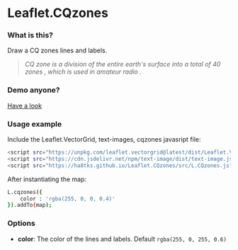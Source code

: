 # Leaflet.CQzones
### What is this?
Draw a CQ zones lines and labels.
>*CQ zone is a division of the entire earth's surface into a total of 40 zones , which is used in amateur radio .*
### Demo anyone?
[Have a look](https://ha8tks.github.io/Leaflet.CQzones/examples/)
### Usage example
Include the Leaflet.VectorGrid, text-images, cqzones javasript file:
```bash
<script src="https://unpkg.com/leaflet.vectorgrid@latest/dist/Leaflet.VectorGrid.js"></script>
<script src="https://cdn.jsdelivr.net/npm/text-image/dist/text-image.js"></script>
<script src="https://ha8tks.github.io/Leaflet.CQzones/src/L.CQzones.js"></script>
```
After instantiating the map:
```bash
L.cqzones({
	color : 'rgba(255, 0, 0, 0.4)'
}).addTo(map);
```
### Options
- **color**: The color of the lines and labels. Default `rgba(255, 0, 255, 0.6)` 
